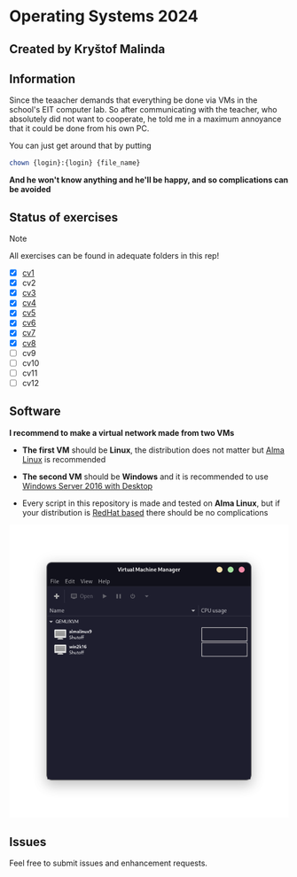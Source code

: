 # Operating Systems 2024
## Created by Kryštof Malinda

## Information
Since the teaacher demands that everything be done via VMs in the school's EIT computer lab.
So after communicating with the teacher, who absolutely did not want to cooperate, he told me in a maximum annoyance that it could be done from his own PC.

You can just get around that by putting 


```bash
chown {login}:{login} {file_name}
```

**And he won't know anything and he'll be happy, and so complications can be avoided**

## Status of exercises
> [!NOTE]
 > All exercises can be found in adequate folders in this rep!


- [x] [cv1](cv1/cv1.md)
- [x] cv2
- [x] [cv3](cv3/cv3.md)
- [x] [cv4](cv4/cv4.md)
- [x] [cv5](cv5/cv5.md)
- [x] [cv6](cv6/cv6.md)
- [x] [cv7](cv7/cv7.md)
- [x] [cv8](cv8/cv8.md)
- [ ] cv9
- [ ] cv10
- [ ] cv11
- [ ] cv12

## Software
**I recommend to make a virtual network made from two VMs**

- **The first VM** should be **Linux**, the distribution does not matter but [Alma Linux](https://almalinux.org/) is recommended

- **The second VM** should be **Windows** and it is recommended to use [Windows Server 2016 with Desktop](https://www.microsoft.com/en-us/evalcenter/download-windows-server-2016)

- Every script in this repository is made and tested on **Alma Linux**, but if your distribution is [RedHat based](https://en.wikipedia.org/wiki/Red_Hat_Enterprise_Linux_derivatives) there should be no complications

![VMs in hyperviser](assests/vms.png)

## Issues
Feel free to submit issues and enhancement requests.

